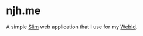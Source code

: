 njh.me
======

A simple [Slim] web application that I use for my [WebId].



[Slim]:   http://www.slimframework.com/
[WebId]:  http://webid.info/

